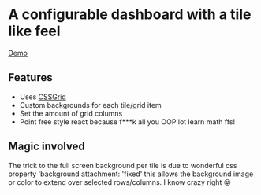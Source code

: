 # A configurable dashboard with a tile like feel

[Demo](https://css-grid-tile-react-dashboard.netlify.app/)

## Features

- Uses [CSSGrid](https://developer.mozilla.org/en-US/docs/Web/CSS/CSS_Grid_Layout)
- Custom backgrounds for each tile/grid item
- Set the amount of grid columns
- Point free style react because f***k all you OOP lot learn math ffs!

## Magic involved

The trick to the full screen background per tile is due to wonderful css property 'background attachment: 'fixed' this allows the background image or color to extend over selected rows/columns. I know crazy right 😝

